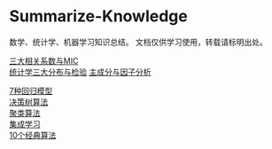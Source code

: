 # Summarize-Knowledge

   数学、统计学、机器学习知识总结。 
   文档仅供学习使用，转载请标明出处。

[三大相关系数与MIC](https://github.com/AI-Friend/Machine-Learning/blob/master/%E4%B8%89%E5%A4%A7%E7%9B%B8%E5%85%B3%E7%B3%BB%E6%95%B0%E4%B8%8EMIC.pdf)  
[统计学三大分布与检验](https://github.com/AI-Friend/Machine-Learning/blob/master/%E7%BB%9F%E8%AE%A1%E5%AD%A6%E4%B8%89%E5%A4%A7%E5%88%86%E5%B8%83%E4%B8%8E%E6%A3%80%E9%AA%8C.pdf)
[主成分与因子分析](https://github.com/AI-Friend/Machine-Learning/blob/master/PCA%20%26%20FA.md)

[7种回归模型](https://github.com/AI-Friend/Machine-Learning/blob/master/7%E7%A7%8D%E5%9B%9E%E5%BD%92%E6%A8%A1%E5%9E%8B.md)  
[决策树算法](https://github.com/AI-Friend/Machine-Learning/blob/master/%E5%86%B3%E7%AD%96%E6%A0%91%E7%AE%97%E6%B3%95.md)  
[聚类算法](https://github.com/AI-Friend/Machine-Learning/blob/master/%E8%81%9A%E7%B1%BB%E7%AE%97%E6%B3%95.md)  
[集成学习](https://github.com/AI-Friend/Machine-Learning/blob/master/%E9%9B%86%E6%88%90%E5%AD%A6%E4%B9%A0.md)  
[10个经典算法](https://github.com/AI-Friend/Machine-Learning/blob/master/%E6%9C%BA%E5%99%A8%E5%AD%A6%E4%B9%A010%E5%A4%A7%E7%AE%97%E6%B3%95.docx)
